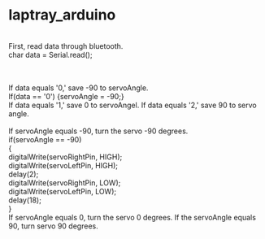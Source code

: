 # laptray_arduino
<br>First, read data through bluetooth. 
<br>char data = Serial.read();

<br><br>If data equals '0,' save -90 to servoAngle. 
<br>If(data == '0') {servoAngle = -90;} 
<br>If data equals '1,' save 0 to servoAngel. If data equals '2,' save 90 to servo angle.
<br><br>If servoAngle equals -90, turn the servo -90 degrees. 
<br>  if(servoAngle == -90)
<br>  {
<br><tab>    digitalWrite(servoRightPin, HIGH);
<br>    digitalWrite(servoLeftPin, HIGH);
<br>    delay(2);
<br>    digitalWrite(servoRightPin, LOW);
<br>    digitalWrite(servoLeftPin, LOW);
<br>    delay(18);
<br>  }
<br>If servoAngle equals 0, turn the servo 0 degrees. If the servoAngle equals 90, turn servo 90 degrees.
